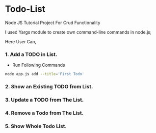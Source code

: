 # Todo-List
Node JS Tutorial Project For Crud Functionality

I used Yargs module to create own command-line commands in node.js;

Here User Can,

### 1. Add a TODO in List.

* Run Following Commands

```bash
node app.js add --title='First Todo' 
```


### 2. Show an Existing TODO from List.
### 3. Update a TODO from The List.
### 4. Remove a Todo from The List.
### 5. Show Whole Todo List.